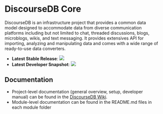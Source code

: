 # DiscourseDB Core

DiscourseDB is an infrastructure project that provides a common data model designed to accommodate data from diverse communication platforms including but not limited to chat, threaded discussions, blogs, microblogs, wikis, and text messaging. It provides extensives API for importing, analyzing and manipulating data and comes with a wide range of ready-to-use data converters.

* **Latest Stable Release**: <a href="https://github.com/DiscourseDB/discoursedb-core/releases/tag/discoursedb-core-0.6"><img src="https://img.shields.io/badge/Release-0.6-brightgreen.svg"/></a> 
* **Latest Developer Snapshot**: <a href="https://github.com/DiscourseDB/discoursedb-core/releases/tag/v0.9-dev"><img src="https://img.shields.io/badge/0.9-dev-yellow.svg"/></a>


## Documentation
* Project-level documentation (general overview, setup, developer manual) can be found in the [DiscourseDB Wiki](https://github.com/DiscourseDB/discoursedb-core/wiki).<br/>
* Module-level documentation can be found in the README.md files in each module folder

